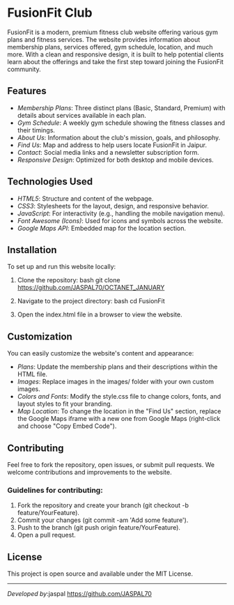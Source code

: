 # FusionFit Club

FusionFit is a modern, premium fitness club website offering various gym plans and fitness services. The website provides information about membership plans, services offered, gym schedule, location, and much more. With a clean and responsive design, it is built to help potential clients learn about the offerings and take the first step toward joining the FusionFit community.

## Features

- *Membership Plans*: Three distinct plans (Basic, Standard, Premium) with details about services available in each plan.
- *Gym Schedule*: A weekly gym schedule showing the fitness classes and their timings.
- *About Us*: Information about the club's mission, goals, and philosophy.
- *Find Us*: Map and address to help users locate FusionFit in Jaipur.
- *Contact*: Social media links and a newsletter subscription form.
- *Responsive Design*: Optimized for both desktop and mobile devices.

## Technologies Used

- *HTML5*: Structure and content of the webpage.
- *CSS3*: Stylesheets for the layout, design, and responsive behavior.
- *JavaScript*: For interactivity (e.g., handling the mobile navigation menu).
- *Font Awesome (Icons)*: Used for icons and symbols across the website.
- *Google Maps API*: Embedded map for the location section.

## Installation

To set up and run this website locally:

1. Clone the repository:
    bash
    git clone https://github.com/JASPAL70/OCTANET_JANUARY
    

2. Navigate to the project directory:
    bash
    cd FusionFit
    

3. Open the index.html file in a browser to view the website.


## Customization

You can easily customize the website's content and appearance:

- *Plans*: Update the membership plans and their descriptions within the HTML file.
- *Images*: Replace images in the images/ folder with your own custom images.
- *Colors and Fonts*: Modify the style.css file to change colors, fonts, and layout styles to fit your branding.
- *Map Location*: To change the location in the "Find Us" section, replace the Google Maps iframe with a new one from Google Maps (right-click and choose "Copy Embed Code").

## Contributing

Feel free to fork the repository, open issues, or submit pull requests. We welcome contributions and improvements to the website.

### Guidelines for contributing:
1. Fork the repository and create your branch (git checkout -b feature/YourFeature).
2. Commit your changes (git commit -am 'Add some feature').
3. Push to the branch (git push origin feature/YourFeature).
4. Open a pull request.

## License

This project is open source and available under the MIT License.

---

*Developed by*:jaspal https://github.com/JASPAL70

